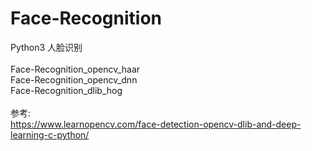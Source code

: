 # Face-Recognition
Python3 人脸识别</br>
</br>
Face-Recognition_opencv_haar</br>
Face-Recognition_opencv_dnn</br>
Face-Recognition_dlib_hog</br>
</br>
参考:</br>
https://www.learnopencv.com/face-detection-opencv-dlib-and-deep-learning-c-python/</br>
